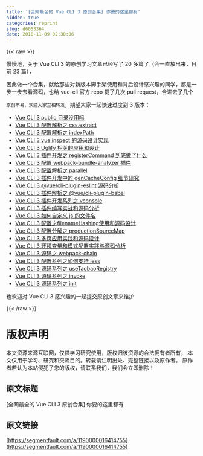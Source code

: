 ```yaml
---
title: '[全网最全的 Vue CLI 3 原创合集] 你要的这里都有'
hidden: true
categories: reprint
slug: d6053364
date: 2018-11-09 02:30:06
---
```


{{< raw >}}
<p>&#x6162;&#x6162;&#x5730;&#xFF0C;&#x5173;&#x4E8E; Vue CLI 3 &#x7684;&#x539F;&#x521B;&#x5B66;&#x4E60;&#x6587;&#x7AE0;&#x5DF2;&#x7ECF;&#x5199;&#x4E86; 20 &#x591A;&#x7BC7;&#x4E86;&#xFF08;&#x4F1A;&#x4E00;&#x76F4;&#x653E;&#x51FA;&#x6765;&#xFF0C;&#x76EE;&#x524D; 23 &#x7BC7;&#xFF09;&#xFF0C;</p><p>&#x56E0;&#x6B64;&#x505A;&#x4E00;&#x4E2A;&#x5408;&#x96C6;&#xFF0C;&#x732E;&#x7ED9;&#x90A3;&#x4E9B;&#x5BF9;&#x65B0;&#x7248;&#x672C;&#x811A;&#x624B;&#x67B6;&#x4F7F;&#x7528;&#x548C;&#x80CC;&#x540E;&#x8BBE;&#x8BA1;&#x611F;&#x5174;&#x8DA3;&#x7684;&#x540C;&#x5B66;&#xFF0C;&#x90FD;&#x662F;&#x4E00;&#x6B65;&#x4E00;&#x6B65;&#x53BB;&#x770B;&#x6E90;&#x7801;&#xFF0C;&#x4E5F;&#x7ED9; vue-cli &#x5B98;&#x65B9; repo &#x63D0;&#x4E86;&#x51E0;&#x6B21; pull request&#xFF0C;&#x5408;&#x8FDB;&#x53BB;&#x4E86;&#x51E0;&#x4E2A;</p><p><code>&#x539F;&#x521B;&#x4E0D;&#x6613;&#xFF0C;&#x6B22;&#x8FCE;&#x5927;&#x5BB6;&#x4E92;&#x76F8;&#x8F6C;&#x53D1;</code>&#xFF0C;&#x671F;&#x671B;&#x5927;&#x5BB6;&#x4E00;&#x8D77;&#x5FEB;&#x901F;&#x8FC7;&#x5EA6;&#x5230; 3 &#x7248;&#x672C;&#xFF1A;</p><ul><li><a href="https://segmentfault.com/a/1190000016414534">Vue CLI 3 public &#x76EE;&#x5F55;&#x6CA1;&#x7528;&#x5417;</a></li><li><a href="https://segmentfault.com/a/1190000016390112" target="_blank">Vue CLI 3 &#x914D;&#x7F6E;&#x89E3;&#x6790;&#x4E4B; css.extract</a></li><li><a href="https://segmentfault.com/a/1190000016267660">Vue CLI 3 &#x914D;&#x7F6E;&#x89E3;&#x6790;&#x4E4B; indexPath</a></li><li><a href="https://segmentfault.com/a/1190000016260585" target="_blank">Vue CLI 3 vue inspect &#x7684;&#x6E90;&#x7801;&#x8BBE;&#x8BA1;&#x5B9E;&#x73B0;</a></li><li><a href="https://segmentfault.com/a/1190000016254326">Vue CLI 3 Uglify &#x76F8;&#x5173;&#x7684;&#x5E94;&#x7528;&#x548C;&#x8BBE;&#x8BA1;</a></li><li><a href="https://segmentfault.com/a/1190000016253182" target="_blank">Vue CLI 3 &#x63D2;&#x4EF6;&#x5F00;&#x53D1;&#x4E4B; registerCommand &#x5230;&#x5E95;&#x505A;&#x4E86;&#x4EC0;&#x4E48;</a></li><li><a href="https://segmentfault.com/a/1190000016247872">Vue CLI 3 &#x914D;&#x7F6E; webpack-bundle-analyzer &#x63D2;&#x4EF6;</a></li><li><a href="https://segmentfault.com/a/1190000016247395" target="_blank">Vue CLI 3 &#x914D;&#x7F6E;&#x89E3;&#x6790;&#x4E4B; parallel</a></li><li><a href="https://segmentfault.com/a/1190000016244353">Vue CLI 3 &#x63D2;&#x4EF6;&#x5F00;&#x53D1;&#x4E2D;&#x7684; genCacheConfig &#x7EC6;&#x8282;&#x7814;&#x7A76;</a></li><li><a href="https://segmentfault.com/a/1190000016236878" target="_blank">Vue CLI 3 @vue/cli-plugin-eslint &#x6E90;&#x7801;&#x5206;&#x6790;</a></li><li><a href="https://segmentfault.com/a/1190000016232472">Vue CLI 3 &#x63D2;&#x4EF6;&#x89E3;&#x6790;&#x4E4B; @vue/cli-plugin-babel</a></li><li><a href="https://segmentfault.com/a/1190000016232151" target="_blank">Vue CLI 3 &#x63D2;&#x4EF6;&#x5F00;&#x53D1;&#x7CFB;&#x5217;&#x4E4B; vconsole</a></li><li><a href="https://segmentfault.com/a/1190000016223679">Vue CLI 3 &#x63D2;&#x4EF6;&#x7F16;&#x5199;&#x5B9E;&#x6218;&#x548C;&#x6E90;&#x7801;&#x5206;&#x6790;</a></li><li><a href="https://segmentfault.com/a/1190000016217002" target="_blank">Vue CLI 3 &#x5982;&#x4F55;&#x81EA;&#x5B9A;&#x4E49; js &#x7684;&#x6587;&#x4EF6;&#x540D;</a></li><li><a href="https://segmentfault.com/a/1190000016216299">Vue CLI 3 &#x914D;&#x7F6E;&#x4E4B;filenameHashing&#x4F7F;&#x7528;&#x548C;&#x6E90;&#x7801;&#x8BBE;&#x8BA1;</a></li><li><a href="https://segmentfault.com/a/1190000016209779" target="_blank">Vue CLI 3 &#x914D;&#x7F6E;&#x5206;&#x89E3;&#x4E4B; productionSourceMap</a></li><li><a href="https://segmentfault.com/a/1190000016206160">Vue CLI 3 &#x591A;&#x9875;&#x5E94;&#x7528;&#x5B9E;&#x8DF5;&#x548C;&#x6E90;&#x7801;&#x8BBE;&#x8BA1;</a></li><li><a href="https://segmentfault.com/a/1190000016194157" target="_blank">Vue CLI 3 &#x73AF;&#x5883;&#x53D8;&#x91CF;&#x548C;&#x6A21;&#x5F0F;&#x914D;&#x7F6E;&#x5B9E;&#x8DF5;&#x4E0E;&#x6E90;&#x7801;&#x5206;&#x6790;</a></li><li><a href="https://segmentfault.com/a/1190000016186073">Vue CLI 3 &#x6E90;&#x7801;&#x4E4B; webpack-chain</a></li><li><a href="https://segmentfault.com/a/1190000016174999" target="_blank">Vue CLI 3 &#x914D;&#x7F6E;&#x7CFB;&#x5217;&#x4E4B;&#x5982;&#x4F55;&#x652F;&#x6301; less</a></li><li><a href="https://segmentfault.com/a/1190000016172604">Vue CLI 3 &#x6E90;&#x7801;&#x7CFB;&#x5217;&#x4E4B; useTaobaoRegistry</a></li><li><a href="https://segmentfault.com/a/1190000016164471" target="_blank">Vue CLI 3 &#x6E90;&#x7801;&#x7CFB;&#x5217;&#x4E4B; invoke</a></li><li><a href="https://segmentfault.com/a/1190000016150955">Vue CLI 3 &#x6E90;&#x7801;&#x7CFB;&#x5217;&#x4E4B; init</a></li></ul><p>&#x4E5F;&#x6B22;&#x8FCE;&#x5BF9; Vue CLI 3 &#x611F;&#x5174;&#x8DA3;&#x7684;&#x4E00;&#x8D77;&#x63D0;&#x4EA4;&#x539F;&#x521B;&#x6587;&#x7AE0;&#x6765;&#x7EF4;&#x62A4;</p>
{{< /raw >}}

# 版权声明
本文资源来源互联网，仅供学习研究使用，版权归该资源的合法拥有者所有，
本文仅用于学习、研究和交流目的。转载请注明出处、完整链接以及原作者。
原作者若认为本站侵犯了您的版权，请联系我们，我们会立即删除！

## 原文标题
[全网最全的 Vue CLI 3 原创合集] 你要的这里都有

## 原文链接
[https://segmentfault.com/a/1190000016414755](https://segmentfault.com/a/1190000016414755)

